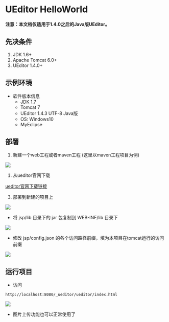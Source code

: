 # UEditor HelloWorld

**注意：本文档仅适用于1.4.0之后的Java版UEditor。**
    
## 先决条件
1. JDK 1.6+
2. Apache Tomcat 6.0+
3. UEditor 1.4.0+
        
## 示例环境
* 软件版本信息
   * JDK 1.7
   * Tomcat 7
   * UEditor 1.4.3 UTF-8 Java版
   * OS: Windows10 
   * MyEclipse 

## 部署

1. 新建一个web工程或者maven工程 (这里以maven工程项目为例)

![](https://gitee.com/eden2f/pic-hosting/raw/master/notes/20240121210703.png)

1. 从ueditor官网下载

[ueditor官网下载链接](http://ueditor.baidu.com/website/download.html)
    
3. 部署到新建的项目上
    
![](https://gitee.com/eden2f/pic-hosting/raw/master/notes/20240121210731.png)
    
 * 将 jsp/lib 目录下的 jar 包复制到 WEB-INF/lib 目录下
 
![](https://gitee.com/eden2f/pic-hosting/raw/master/notes/20240121210959.png)
 
 * 修改 jsp/config.json 的各个访问路径前缀，填为本项目在tomcat运行的访问前缀
 
![](https://gitee.com/eden2f/pic-hosting/raw/master/notes/20240121211023.png)

## 运行项目
* 访问
```
http://localhost:8080/_ueditor/ueditor/index.html
```

![](https://gitee.com/eden2f/pic-hosting/raw/master/notes/20240121211114.png)
   
* 图片上传功能也可以正常使用了